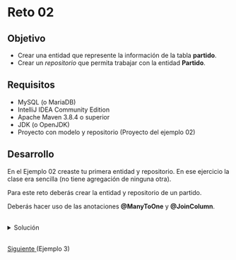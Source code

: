 # Reto 02

## Objetivo

 - Crear una entidad que represente la información de la tabla **partido**.
 - Crear un *repositorio* que permita trabajar con la entidad **Partido**.

## Requisitos

- MySQL (o MariaDB)
- IntelliJ IDEA Community Edition
- Apache Maven 3.8.4 o superior
- JDK (o OpenJDK)
- Proyecto con modelo y repositorio (Proyecto del ejemplo 02)

## Desarrollo

En el Ejemplo 02 creaste tu primera entidad y repositorio. En ese ejercicio la clase era sencilla (no tiene agregación de ninguna otra). 

Para este reto deberás crear la entidad y repositorio de un partido.

Deberás hacer uso de las anotaciones **@ManyToOne** y **@JoinColumn**.

<br/>

<details>
  <summary>Solución</summary>

 1. Crea la clase **Partido** en el paquete **model** y agrega los atributos y código generado igual que en el Ejemplo 02.
         
    ![POJO](img/figura01.png)
  
 2. Agrega las anotaciones básicas para los atributos sencillos y para la clase.
 
    ![Anotaciones](img/figura02.png)
      
 3. Agrega la anotacion **@ManyToOne** y **@JoinColumn** como se muestra en la imagen:
 
    ![Anotaciones](img/figura03.png)
      
 4. Agrega el repositorio igual que en el Ejemplo 2:
	
    ![Repositorio](img/figura04.png)

    ```java
    package org.bedu.javase2.ejemplo.ejemplo1.model;

    import javax.persistence.*;
    import java.util.Objects;

    @Entity
    @Table(name="partidos")
    public class Partido {

        @Id
        @GeneratedValue(strategy = GenerationType.IDENTITY)
        private Long id;

        @ManyToOne
        @JoinColumn(name = "equipos1_fk", referencedColumnName = "id")
        private Equipo equipo1;

        @ManyToOne
        @JoinColumn(name = "equipos2_fk", referencedColumnName = "id")
        private Equipo equipo2;

        @Column(name="marcador_equipo_1")
        private Integer marcadorEquipo1;

        @Column(name="marcador_equipo_2")
        private Integer marcadorEquipo2;

        public Long getId() {
            return id;
        }

        public void setId(Long id) {
            this.id = id;
        }

        public Equipo getEquipo1() {
            return equipo1;
        }

        public void setEquipo1(Equipo equipo1) {
            this.equipo1 = equipo1;
        }

        public Equipo getEquipo2() {
            return equipo2;
        }

        public void setEquipo2(Equipo equipo2) {
            this.equipo2 = equipo2;
        }

        public Integer getMarcadorEquipo1() {
            return marcadorEquipo1;
        }

        public void setMarcadorEquipo1(Integer marcadorEquipo1) {
            this.marcadorEquipo1 = marcadorEquipo1;
        }

        public Integer getMarcadorEquipo2() {
            return marcadorEquipo2;
        }

        public void setMarcadorEquipo2(Integer marcadorEquipo2) {
            this.marcadorEquipo2 = marcadorEquipo2;
        }

        @Override
        public boolean equals(Object o) {
            if (this == o) return true;
            if (!(o instanceof Partido)) return false;
            Partido partido = (Partido) o;
            return id.equals(partido.id) &&
                    equipo1.equals(partido.equipo1) &&
                    equipo2.equals(partido.equipo2) &&
                    marcadorEquipo1.equals(partido.marcadorEquipo1) &&
                    marcadorEquipo2.equals(partido.marcadorEquipo2);
        }

        @Override
        public int hashCode() {
            return Objects.hash(id, equipo1, equipo2, marcadorEquipo1, marcadorEquipo2);
        }
    }
    ```

    <p>
    Para validar que todo esté correcto, inicia la aplicación con maven.
    </p>

</details>

<br/>

[Siguiente ](../Ejemplo-03/Readme.md)(Ejemplo 3)